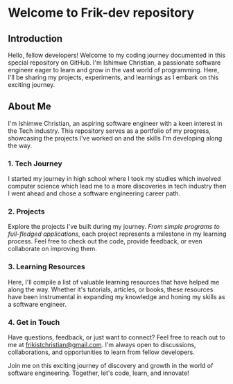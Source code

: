 # Welcome to Frik-dev repository
## Introduction

Hello, fellow developers! Welcome to my coding journey documented in this special repository on GitHub. I'm Ishimwe Christian, a passionate software engineer eager to learn and grow in the vast world of programming. Here, I'll be sharing my projects, experiments, and learnings as I embark on this exciting journey.

## About Me

I'm Ishimwe Christian, an aspiring software engineer with a keen interest in the Tech industry. This repository serves as a portfolio of my progress, showcasing the projects I've worked on and the skills I'm developing along the way.


### 1. Tech Journey

I started my journey in high school where I took my studies which involved computer science which lead me to a more discoveries in tech industry then I went ahead and chose a software engineering career path. 


### 2. Projects

Explore the projects I've built during my journey. _From simple programs to full-fledged applications_, each project represents a milestone in my learning process. Feel free to check out the code, provide feedback, or even collaborate on improving them.

### 3. Learning Resources

Here, I'll compile a list of valuable learning resources that have helped me along the way. Whether it's tutorials, articles, or books, these resources have been instrumental in expanding my knowledge and honing my skills as a software engineer.

### 4. Get in Touch

Have questions, feedback, or just want to connect? Feel free to reach out to me at [frikistchristian@gmail.com](mailto:frikistchristian@gmail.com). I'm always open to discussions, collaborations, and opportunities to learn from fellow developers.

Join me on this exciting journey of discovery and growth in the world of software engineering. Together, let's code, learn, and innovate!
